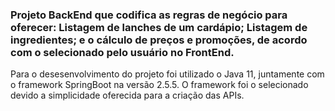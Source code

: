 ### Projeto BackEnd que codifica as regras de negócio para oferecer: Listagem de lanches de um cardápio; Listagem de ingredientes; e o cálculo de preços e promoções, de acordo com o selecionado pelo usuário no FrontEnd.   

Para o desesenvolvimento do projeto foi utilizado o Java 11, juntamente com o framework SpringBoot na versão 2.5.5. O framework foi o selecionado devido a simplicidade oferecida para a criação das APIs.
